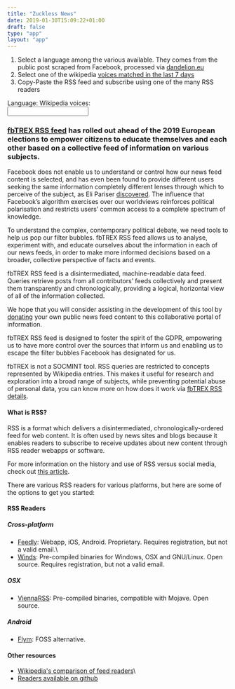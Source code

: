 ```yaml
---
title: "Zuckless News"
date: 2019-01-30T15:09:22+01:00
draft: false
type: "app"
layout: "app"
---
```


<div class="container">
    <ol>
        <li>
            Select a language among the various available. They comes from the public post scraped from Facebook, processed via 
            <a href="https://dandelion.eu">dandelion.eu</a>
        </li>
        <li> Select one of the wikipedia 
            <a href="/fbtrexRSS">voices matched in the last 7 days</a>
        </li>
        <li>
            Copy-Paste the RSS feed and subscribe using one of the many RSS readers
        </li>
    </ol>
</div>

<div class="container">
    <div class="col-md-12" id="available">
    </div>
</div>

<div class="container center hidden">
    <span class="labelt">Language:</span>
    <span class="labelv" id="language"></span>
    <span class="labelt">Wikipedia voices:</span>
    <span class="labelv" id="counter"></span>
</div>

<div class="container center hidden">
    <div class="labelt" id="status">
        <input type="text" class="form-control" id="inputbar">
    </div>
</div>

### [fbTREX RSS feed](https://facebook.tracking.exposed/rss/) has rolled out ahead of the 2019 European elections to empower citizens to educate themselves and each other based on a collective feed of information on various subjects.

Facebook does not enable us to understand or control how our news feed content is selected, and has even been found to provide different users seeking the same information completely different lenses through which to perceive of the subject, as Eli Pariser [discovered](https://www.rollingstone.com/politics/politics-news/book-excerpt-the-filter-bubble-by-eli-pariser-71053/). The influence that Facebook’s algorithm exercises over our worldviews reinforces political polarisation and restricts users’ common access to a complete spectrum of knowledge.

To understand the complex, contemporary political debate, we need tools to help us pop our filter bubbles. fbTREX RSS feed allows us to analyse, experiment with, and educate ourselves about the information in each of our news feeds, in order to make more informed decisions based on a broader, collective perspective of facts and events.

fbTREX RSS feed is a disintermediated, machine-readable data feed. Queries retrieve posts from all contributors’ feeds collectively and present them transparently and chronologically, providing a logical, horizontal view of all of the information collected.

We hope that you will consider assisting in the development of this tool by [donating](individual-text.md) your own public news feed content to this collaborative portal of information.

fbTREX RSS feed is designed to foster the spirit of the GDPR, empowering us to have more control over the sources that inform us and enabling us to escape the filter bubbles Facebook has designated for us.

fbTREX is not a SOCMINT tool. RSS queries are restricted to concepts represented by Wikipedia entries. This makes it useful for research and exploration into a broad range of subjects, while preventing potential abuse of personal data, you can know more on how does it work via [fbTREX RSS details](https://facebook.tracking.exposed/fbtrexRSS).

#### What is RSS?

RSS is a format which delivers a disintermediated, chronologically-ordered feed for web content. It is often used by news sites and blogs because it enables readers to subscribe to receive updates about new content through RSS reader webapps or software.

For more information on the history and use of RSS versus social media, check out [this article](https://motherboard.vice.com/en_us/article/a3mm4z/the-rise-and-demise-of-rss).

There are various RSS readers for various platforms, but here are some of the options to get you started:

#### RSS Readers
##### Cross-platform
* [Feedly](https://feedly.com/): Webapp, iOS, Android. Proprietary. Requires registration, but not a valid email.\
* [Winds](https://getstream.io/winds/): Pre-compiled binaries for Windows, OSX and GNU/Linux. Open source. Requires registration, but not a valid email.

##### OSX
* [ViennaRSS](https://github.com/ViennaRSS/vienna-rss/releases/tag/v/3.5.3): Pre-compiled binaries, compatible with Mojave. Open source.

##### Android
* [Flym](https://play.google.com/store/apps/details?id=net.frju.flym&hl=en_US): FOSS alternative.

#### Other resources
* [Wikipedia's comparison of feed readers](https://en.wikipedia.org/wiki/Comparison_of_feed_aggregators)\
* [Readers available on github](https://github.com/topics/rss-reader)

